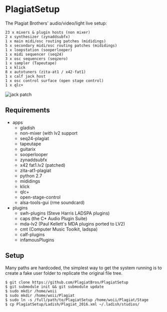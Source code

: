 # PlagiatSetup

The Plagiat Brothers' audio/video/light live setup:

```
23 x mixers & plugin hosts (non mixer)
2 x synthesizer (zynaddsubfx)
1 x main midi/osc routing patches (mididings)
5 x secondary midi/osc routing patches (mididings)
1 x loopstation (sooperlooper)
1 x midi sequencer (seq24)
3 x osc sequencers (seqzero)
1 x sampler (Tapeutape)
1 x klick
8 x autotuners (zita-at1 / x42-fat1)
1 x calf jack host
1 x osc control surface (open stage control)
1 x qlc+
```

![jack patch](https://user-images.githubusercontent.com/5261671/52136607-b3f21b80-2648-11e9-9cd9-c8dd62a4f180.png)

## Requirements

- apps
    - gladish
    - non-mixer (with lv2 support
    - seq24-plagiat
    - tapeutape
    - guitarix
    - sooperlooper
    - zynaddsubfx
    - x42 fat1.lv2 (patched)
    - zita-at1-plagiat
    - python 2.7
    - mididings
    - klick
    - qlc+
    - open-stage-control
    - alsa-tools-gui (rme soundcard)
- plugins
    - swh-plugins (Steve Harris LADSPA plugins)
    - caps (the C* Audio Plugin Suite)
    - mda-lv2 (Paul Kellett's MDA plugins ported to LV2)
    - cmt (Computer Music Toolkit, ladspa)
    - calf-plugins
    - infamousPlugins



## Setup

Many paths are hardcoded, the simplest way to get the system running is to create a fake user folder to replicate the original file tree.

```
$ git clone https://github.com/PlagiatBros/PlagiatSetup
$ git submodule init && git submodule update
$ sudo mkdir /home/woii
$ sudo mkdir /home/woii/Plagiat
$ sudo ln -s /full/path/to/PlagiatSetup /home/woii/Plagiat/Stage
$ cp PlagiatSetup/Ladish/Plagiat_2016.xml ~/.ladish/studios/
```
